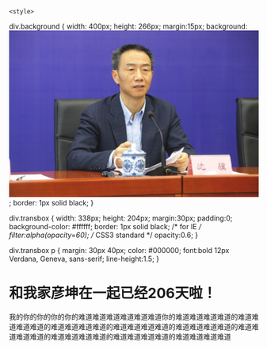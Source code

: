 <!DOCTYPE html>
<html lang="en">
<head>
    <meta charset="UTF-8">
    <title>梦幻南泉——遇见Mr.right</title>
    
        
    <style>
      

div.background
{
  width: 400px;
  height: 266px;
  margin:15px;
  background: <img src="/1.jpg"/>;
  border: 1px solid black;
}

div.transbox
{
  width: 338px;
  height: 204px;
  margin:30px;
  padding:0;
  background-color: #ffffff;
  border: 1px solid black;
  /* for IE */
  filter:alpha(opacity=60);
  /* CSS3 standard */
  opacity:0.6;
}

div.transbox p
{
  margin: 30px 40px;
  color: #000000;
  font:bold 12px Verdana, Geneva, sans-serif;
  line-height:1.5;
}
</style>
</head>
<body>

<h1>和我家彦坤在一起已经206天啦！</h1>

<div class="background">
<div class="transbox">

<p>
我的你的你的你的你的难道难道难道难道难道难道你的难道难道难道难道的难道难道难道难道的难道难道难道难道的难道难道难道难道的难道难道难道难道的难道难道难道难道的难道难道难道难道的难道难道难道难道的难道难道难道难道
</p>
</div>
</div>

</body>
</html>

